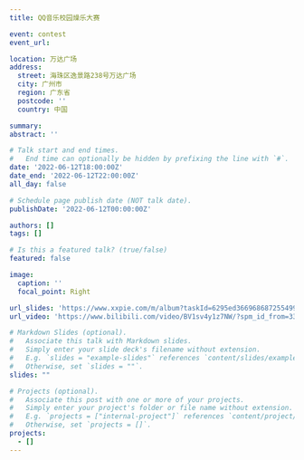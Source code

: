 ```yaml
---
title: QQ音乐校园燥乐大赛

event: contest
event_url: 

location: 万达广场
address:
  street: 海珠区逸景路238号万达广场
  city: 广州市
  region: 广东省
  postcode: ''
  country: 中国

summary: 
abstract: ''

# Talk start and end times.
#   End time can optionally be hidden by prefixing the line with `#`.
date: '2022-06-12T18:00:00Z'
date_end: '2022-06-12T22:00:00Z'
all_day: false

# Schedule page publish date (NOT talk date).
publishDate: '2022-06-12T00:00:00Z'

authors: []
tags: []

# Is this a featured talk? (true/false)
featured: false

image:
  caption: ''
  focal_point: Right

url_slides: 'https://www.xxpie.com/m/album?taskId=6295ed3669686872554990be&nowatermark=NjI5NWVkMzY2OTY4Njg3MjU1NDk5MGJlJDA=&albumSetId='
url_video: 'https://www.bilibili.com/video/BV1sv4y1z7NW/?spm_id_from=333.999.0.0'

# Markdown Slides (optional).
#   Associate this talk with Markdown slides.
#   Simply enter your slide deck's filename without extension.
#   E.g. `slides = "example-slides"` references `content/slides/example-slides.md`.
#   Otherwise, set `slides = ""`.
slides: ""

# Projects (optional).
#   Associate this post with one or more of your projects.
#   Simply enter your project's folder or file name without extension.
#   E.g. `projects = ["internal-project"]` references `content/project/deep-learning/index.md`.
#   Otherwise, set `projects = []`.
projects:
  - []
---
```

